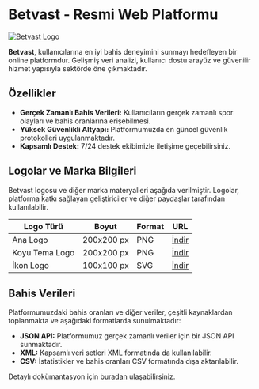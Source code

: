 # Betvast - Resmi Web Platformu

[![Betvast Logo](https://betvast.ai/img/logo.png)](https://betvast.bet)

**Betvast**, kullanıcılarına en iyi bahis deneyimini sunmayı hedefleyen bir online platformdur. Gelişmiş veri analizi, kullanıcı dostu arayüz ve güvenilir hizmet yapısıyla sektörde öne çıkmaktadır.

## Özellikler

- **Gerçek Zamanlı Bahis Verileri:** Kullanıcıların gerçek zamanlı spor olayları ve bahis oranlarına erişebilmesi.
- **Yüksek Güvenlikli Altyapı:** Platformumuzda en güncel güvenlik protokolleri uygulanmaktadır.
- **Kapsamlı Destek:** 7/24 destek ekibimizle iletişime geçebilirsiniz.

## Logolar ve Marka Bilgileri

Betvast logosu ve diğer marka materyalleri aşağıda verilmiştir. Logolar, platforma katkı sağlayan geliştiriciler ve diğer paydaşlar tarafından kullanılabilir.

| Logo Türü  | Boyut | Format | URL |
|------------|-------|--------|-----|
| Ana Logo   | 200x200 px | PNG    | [İndir](https://betvast.ai/img/logo.png) |
| Koyu Tema Logo | 200x200 px | PNG    | [İndir](https://betvast.ai/img/logo.png) |
| İkon Logo  | 100x100 px | SVG    | [İndir](https://betvast.ai/img/favicon.png) |

## Bahis Verileri

Platformumuzdaki bahis oranları ve diğer veriler, çeşitli kaynaklardan toplanmakta ve aşağıdaki formatlarda sunulmaktadır:

- **JSON API:** Platformumuz gerçek zamanlı veriler için bir JSON API sunmaktadır.
- **XML:** Kapsamlı veri setleri XML formatında da kullanılabilir.
- **CSV:** İstatistikler ve bahis oranları CSV formatında dışa aktarılabilir.

Detaylı dokümantasyon için [buradan](https://betvast.bet/) ulaşabilirsiniz.

